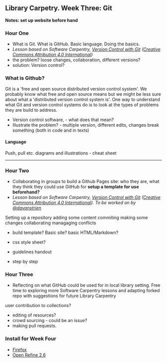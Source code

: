 ## Library Carpetry. Week Three: Git

**Notes: set up website before hand**


### Hour One
- What is Git. What is GitHub. Basic language. Doing the basics.
- *Lesson based on Software Carpentry, [Version Control with Git](https://github.com/swcarpentry/git-novice) ([Creative Commons Attribution 4.0 International](https://creativecommons.org/licenses/by/4.0/))*
- the problem? loose changes, collaboration, different versions?
- solution: Version control?

### What is Github? 

Git is a 'free and open source distributed version control system'. We probably know what free and open source means but we might be less sure about what a 'distributed version control system is'. One way to understand what Git and version control systems do is to look at the types of problems they are build to address. 


* Version control software, - what does that mean?
* Illustrate the problem? - multiple version, different edits, changes break something (both in code and in texts)












#### Language
Push, pull etc. diagrams and illustrations - cheat sheet

---
### Hour Two
- Collaborating in groups to build a Github Pages site: who they are, what they think they could use GitHub for **setup a template for use beforehand?**
- *Lesson based on Software Carpentry, [Version Control with Git](https://github.com/swcarpentry/git-novice) ([Creative Commons Attribution 4.0 International](https://creativecommons.org/licenses/by/4.0/)). To be worked on by [@davanstrien](https://github.com/davanstrien)*

Setting up a repository 
adding some content
commiting 
making some changes 
collaborating 
managaging conflicts


* build template? Basic site? basic HTML/Markdown?
* css style sheet?

* guidelines handout 
* step by step 

### Hour Three
- Reflecting on what GitHub could be used for in local library setting. Free time to exploring more Software Carpentry lessons and adapting forked repo with suggestions for future Library Carpentry

user contribution to collections?
- editing of resources?
- crowd sourcing - could be an issue?
- making pull requests. 

### Install for Week Four
- [Firefox](https://www.mozilla.org/en-US/firefox/new/)
- [Open Refine 2.6](http://openrefine.org/download.html)
